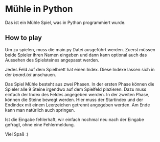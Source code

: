 # Mühle in Python

Das ist ein Mühle Spiel, was in Python programmiert wurde.

## How to play

Um zu spielen, muss die main.py Datei ausgeführt werden.
Zuerst müssen beide Spieler ihren Namen eingeben und dann kann optional auch das Aussehen des Spielsteines angepasst werden.

Jedes Feld auf dem Spielbrett hat einen Index. Diese Indexe lassen sich in der *board.txt* anschauen.

Das Spiel Mühle besteht aus zwei Phasen. In der ersten Phase können die Spieler alle 9 Steine irgendwo auf dem Spielfeld plazieren. Dazu muss einfach der Index des Feldes angegeben werden.
In der zweiten Phase, können die Steine bewegt werden. Hier muss der Startindex und der Endindex mit einem Leerzeichen getrennt angegeben werden. Am Ende kann man natürlich auch springen.

Ist die Eingabe fehlerhaft, wir einfach nochmal neu nach der Eingabe gefragt, ohne eine Fehlermeldung.

Viel Spaß :)